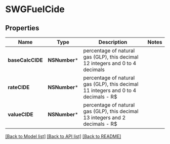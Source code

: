 # SWGFuelCide

## Properties
Name | Type | Description | Notes
------------ | ------------- | ------------- | -------------
**baseCalcCIDE** | **NSNumber*** | percentage of natural gas (GLP), this decimal 12 integers and 0 to 4 decimals | 
**rateCIDE** | **NSNumber*** | percentage of natural gas (GLP), this decimal 11 integers and 0 to 4 decimals - R$ | 
**valueCIDE** | **NSNumber*** | percentage of natural gas (GLP), this decimal 13 integers and 2 decimals - R$ | 

[[Back to Model list]](../README.md#documentation-for-models) [[Back to API list]](../README.md#documentation-for-api-endpoints) [[Back to README]](../README.md)


